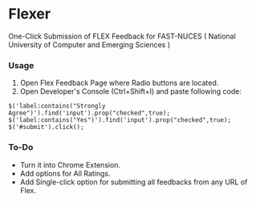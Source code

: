 # Flexer
One-Click Submission of FLEX Feedback for FAST-NUCES ( National University of Computer and Emerging Sciences )

### Usage
1) Open Flex Feedback Page where Radio buttons are located.
2) Open Developer's Console (Ctrl+Shift+I) and paste following code:

```
$('label:contains("Strongly Agree")').find('input').prop("checked",true);
$('label:contains("Yes")').find('input').prop("checked",true);
$('#submit').click();
```

### To-Do
* Turn it into Chrome Extension. 
* Add options for All Ratings. 
* Add Single-click option for submitting all feedbacks from any URL of Flex.
